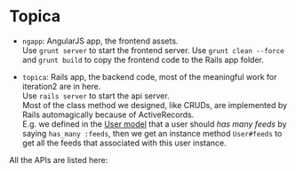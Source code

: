 Topica
======
* `ngapp`: AngularJS app, the frontend assets.  
Use `grunt server` to start the frontend server.
Use `grunt clean --force` and `grunt build` to copy the frontend code to the Rails app folder.

* `topica`: Rails app, the backend code, most of the meaningful work for iteration2 are in here.  
Use `rails server` to start the api server.  
Most of the class method we designed, like CRUDs, are implemented by Rails automagically because of ActiveRecords.  
E.g. we defined in the [User model](https://pl.cs.jhu.edu:8000/oose-13-group-12/project/blob/master/topica/app/models/user.rb) that a user should _has many_ _feeds_ by saying `has_many :feeds`, then we get an instance method `User#feeds` to get all the feeds that associated with this user instance.

All the APIs are listed here: 
